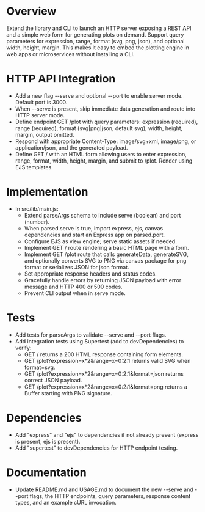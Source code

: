 # Overview

Extend the library and CLI to launch an HTTP server exposing a REST API and a simple web form for generating plots on demand. Support query parameters for expression, range, format (svg, png, json), and optional width, height, margin. This makes it easy to embed the plotting engine in web apps or microservices without installing a CLI.

# HTTP API Integration

- Add a new flag --serve and optional --port to enable server mode. Default port is 3000.
- When --serve is present, skip immediate data generation and route into HTTP server mode.
- Define endpoint GET /plot with query parameters: expression (required), range (required), format (svg|png|json, default svg), width, height, margin, output omitted.
- Respond with appropriate Content-Type: image/svg+xml, image/png, or application/json, and the generated payload.
- Define GET / with an HTML form allowing users to enter expression, range, format, width, height, margin, and submit to /plot. Render using EJS templates.

# Implementation

- In src/lib/main.js:
  - Extend parseArgs schema to include serve (boolean) and port (number).
  - When parsed.serve is true, import express, ejs, canvas dependencies and start an Express app on parsed.port.
  - Configure EJS as view engine; serve static assets if needed.
  - Implement GET / route rendering a basic HTML page with a form.
  - Implement GET /plot route that calls generateData, generateSVG, and optionally converts SVG to PNG via canvas package for png format or serializes JSON for json format.
  - Set appropriate response headers and status codes.
  - Gracefully handle errors by returning JSON payload with error message and HTTP 400 or 500 codes.
  - Prevent CLI output when in serve mode.

# Tests

- Add tests for parseArgs to validate --serve and --port flags.
- Add integration tests using Supertest (add to devDependencies) to verify:
  - GET / returns a 200 HTML response containing form elements.
  - GET /plot?expression=x*2&range=x=0:2:1 returns valid SVG when format=svg.
  - GET /plot?expression=x*2&range=x=0:2:1&format=json returns correct JSON payload.
  - GET /plot?expression=x*2&range=x=0:2:1&format=png returns a Buffer starting with PNG signature.

# Dependencies

- Add "express" and "ejs" to dependencies if not already present (express is present, ejs is present).
- Add "supertest" to devDependencies for HTTP endpoint testing.

# Documentation

- Update README.md and USAGE.md to document the new --serve and --port flags, the HTTP endpoints, query parameters, response content types, and an example cURL invocation.